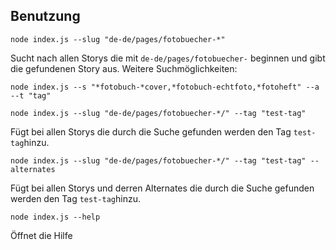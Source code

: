 ## Benutzung

```
node index.js --slug "de-de/pages/fotobuecher-*"
```
Sucht nach allen Storys die mit `de-de/pages/fotobuecher-` beginnen und gibt die gefundenen Story aus.
Weitere Suchmöglichkeiten: 
```
node index.js --s "*fotobuch-*cover,*fotobuch-echtfoto,*fotoheft" --a --t "tag"
```

```
node index.js --slug "de-de/pages/fotobuecher-*/" --tag "test-tag"
```
Fügt bei allen Storys die durch die Suche gefunden werden den Tag `test-tag`hinzu.

```
node index.js --slug "de-de/pages/fotobuecher-*/" --tag "test-tag" --alternates
```
Fügt bei allen Storys und derren Alternates die durch die Suche gefunden werden den Tag `test-tag`hinzu.

```
node index.js --help
```
Öffnet die Hilfe
